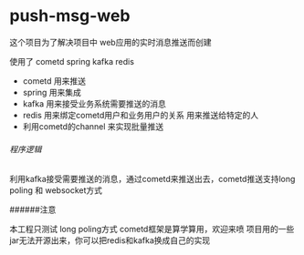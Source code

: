 # push-msg-web

这个项目为了解决项目中 web应用的实时消息推送而创建

使用了 cometd spring kafka redis

* cometd 用来推送
* spring 用来集成
* kafka 用来接受业务系统需要推送的消息
* redis 用来绑定cometd用户和业务用户的关系 用来推送给特定的人
* 利用cometd的channel 来实现批量推送

###### 程序逻辑

利用kafka接受需要推送的消息，通过cometd来推送出去，cometd推送支持long poling 和 websocket方式

######注意

本工程只测试 long poling方式
cometd框架是算学算用，欢迎来喷
项目用的一些jar无法开源出来，你可以把redis和kafka换成自己的实现


